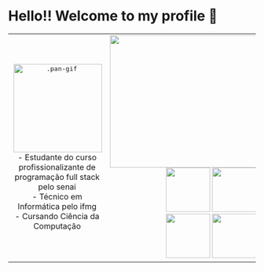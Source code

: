 # Hello!! Welcome to my profile 🤠

<table width="100%" align="center">
<tr>
<td align=center>
    <kbd> <img  alt=".pan-gif" width="180"  style="border-radius:20" src="https://cdn.discordapp.com/attachments/1042105628958654536/1068250295408279583/ezgif.com-gif-maker.gif" align="right">
    </kbd><br><br>
- Estudante do curso profissionalizante de programação full stack pelo senai <br>
- Técnico em Informática pelo ifmg<br>
- Cursando Ciência da Computação<br>
</td>
<td align="center">
</div>
<div align=right>
    <div align=center style="display: inline_block">
        <a href="https://github.com/panppa"><img height="270" width="600" src="https://github-readme-stats.vercel.app/api/top-langs/?username=panppa&layout=compact&langs_count=7&theme=dracula&border_color=ff6e96"/></a>
    </div>
    <div align="center" style="display: inline_block">
    <img src="https://cdn.jsdelivr.net/gh/devicons/devicon/icons/java/java-original.svg" height="90" />
    <img src="https://cdn.jsdelivr.net/gh/devicons/devicon/icons/php/php-original.svg" height="90" />
    <img src="https://cdn.jsdelivr.net/gh/devicons/devicon/icons/html5/html5-original-wordmark.svg" height="90" />
    <img src="https://cdn.jsdelivr.net/gh/devicons/devicon/icons/css3/css3-original-wordmark.svg" height="90" />
    <br>
    <img src="https://cdn.jsdelivr.net/gh/devicons/devicon/icons/mysql/mysql-original-wordmark.svg" height="90" />
    <img src="https://cdn.jsdelivr.net/gh/devicons/devicon/icons/typescript/typescript-original.svg" height="90" />
    <img src="https://cdn.jsdelivr.net/gh/devicons/devicon/icons/angularjs/angularjs-original.svg" height="90" />
    <img src="https://cdn.jsdelivr.net/gh/devicons/devicon/icons/javascript/javascript-original.svg" height="90" />
    </div>
</div>
</div>
</td>
